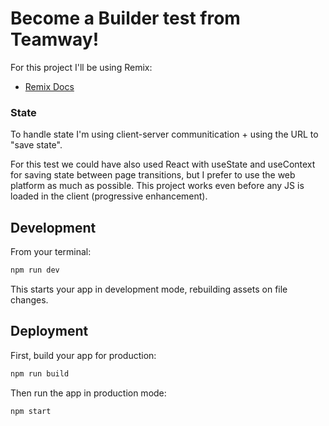 # Become a Builder test from Teamway!

For this project I'll be using Remix:
- [Remix Docs](https://remix.run/docs)

### State

To handle state I'm using client-server communitication + using the URL to "save state".

For this test we could have also used React with useState and useContext for saving state between page transitions, but I prefer to use the web platform as much as possible. This project works even before any JS is loaded in the client (progressive enhancement).

## Development

From your terminal:

```sh
npm run dev
```

This starts your app in development mode, rebuilding assets on file changes.

## Deployment

First, build your app for production:

```sh
npm run build
```

Then run the app in production mode:

```sh
npm start
```
